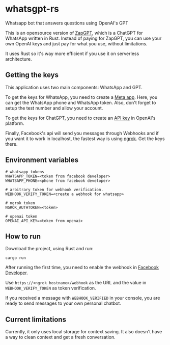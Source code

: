 # whatsgpt-rs
Whatsapp bot that answers questions using OpenAI's GPT

This is an opensource version of [ZapGPT](https://www.zapgpt.com.br), which is a ChatGPT for WhatsApp written in Rust.
Instead of paying for ZapGPT, you can use your own OpenAI keys and just pay for what you use, without limitations.

It uses Rust so it's way more efficient if you use it on serverless architecture.


## Getting the keys

This application uses two main components: WhatsApp and GPT.

To get the keys for WhatsApp, you need to create a [Meta app](https://developers.facebook.com/docs/whatsapp/cloud-api/get-started#set-up-developer-assets). Here, you can get the WhatsApp phone and WhatsApp token. Also, don't forget to setup the test number and allow your account.

To get the keys for ChatGPT, you need to create an [API key](https://platform.openai.com/account/api-keys) in OpenAI's platform.

Finally, Facebook's api will send you messages through Webhooks and if you want it to work in localhost, the fastest way is using [ngrok](https://ngrok.com/). Get the keys there.


## Environment variables

```
# whatsapp tokens
WHATSAPP_TOKEN=<token from facebook developer>
WHATSAPP_PHONE=<phone from facebook developer>

# arbitrary token for webhook verification.
WEBHOOK_VERIFY_TOKEN=<create a webhook for whatsapp>

# ngrok token
NGROK_AUTHTOKEN=<token>

# openai token
OPENAI_API_KEY=<token from openai>

```

## How to run

Download the project, using Rust and run:

```shell
cargo run
```

After running the first time, you need to enable the webhook in [Facebook Developer](https://developers.facebook.com/docs/whatsapp/cloud-api/get-started#configure-webhooks).

Use `https://<ngrok hostname>/webhook` as the URL and the value in `WEBHOOK_VERIFY_TOKEN` as token verification.

If you received a message with `WEBHOOK_VERIFIED` in your console, you are ready to send messages to your own personal chatbot.


## Current limitations

Currently, it only uses local storage for context saving. It also doesn't have a way to clean context and get a fresh conversation.
